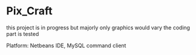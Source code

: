 # Pix_Craft
this project is in progress but majorly only graphics would vary the coding part is tested


Platform: Netbeans IDE, MySQL command client
